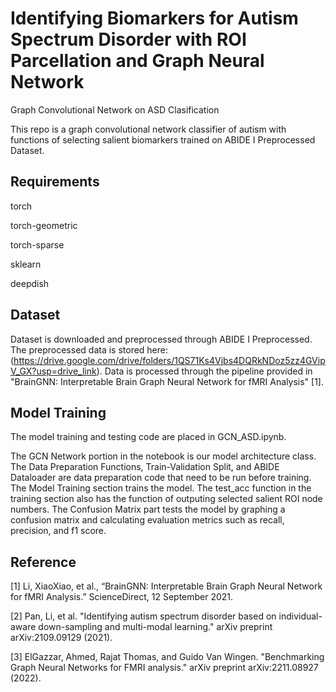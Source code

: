 # Identifying Biomarkers for Autism Spectrum Disorder with ROI Parcellation and Graph Neural Network 
Graph Convolutional Network on ASD Clasification

This repo is a graph convolutional network classifier of autism with functions of selecting salient biomarkers trained on ABIDE I Preprocessed Dataset. 

## Requirements
torch

torch-geometric

torch-sparse

sklearn

deepdish

## Dataset
Dataset is downloaded and preprocessed through ABIDE I Preprocessed. The preprocessed data is stored here: (https://drive.google.com/drive/folders/1QS71Ks4Vjbs4DQRkNDoz5zz4GVipV_GX?usp=drive_link). Data is processed through the pipeline provided in "BrainGNN: Interpretable Brain Graph Neural Network for fMRI Analysis" [1].

## Model Training
The model training and testing code are placed in GCN_ASD.ipynb. 

The GCN Network portion in the notebook is our model architecture class. The Data Preparation Functions, Train-Validation Split, and ABIDE Dataloader are data preparation code that need to be run before training. The Model Training section trains the model. The test_acc function in the training section also has the function of outputing selected salient ROI node numbers. The Confusion Matrix part tests the model by graphing a confusion matrix and calculating evaluation metrics such as recall, precision, and f1 score.



## Reference
[1] Li, XiaoXiao, et al., “BrainGNN: Interpretable Brain Graph Neural Network for fMRI Analysis.” ScienceDirect, 12 September 2021.

[2] Pan, Li, et al. "Identifying autism spectrum disorder based on individual-aware down-sampling and multi-modal learning." arXiv preprint arXiv:2109.09129 (2021).

[3] ElGazzar, Ahmed, Rajat Thomas, and Guido Van Wingen. "Benchmarking Graph Neural Networks for FMRI analysis." arXiv preprint arXiv:2211.08927 (2022).
